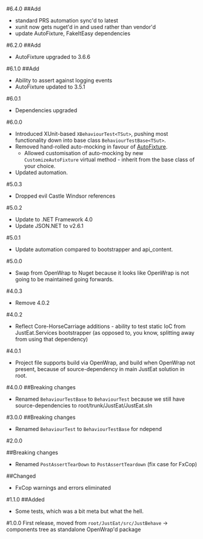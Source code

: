 #6.4.0
##Add
* standard PRS automation sync'd to latest
* xunit now gets nuget'd in and used rather than vendor'd
* update AutoFixture, FakeItEasy dependencies

#6.2.0
##Add
* AutoFixture upgraded to 3.6.6

#6.1.0
##Add
* Ability to assert against logging events
* AutoFixture updated to 3.5.1

#6.0.1
* Dependencies upgraded

#6.0.0
* Introduced XUnit-based `XBehaviourTest<TSut>`, pushing most functionality down into base class `BehaviourTestBase<TSut>`.
* Removed hand-rolled auto-mocking in favour of [AutoFixture](https://github.com/AutoFixture/AutoFixture).
  * Allowed customisation of auto-mocking by new `CustomizeAutoFixture` virtual method - inherit from the base class of your choice.
* Updated automation.

#5.0.3
* Dropped evil Castle Windsor references

#5.0.2
* Update to .NET Framework 4.0
* Update JSON.NET to v2.6.1

#5.0.1
* Update automation compared to bootstrapper and api_content.

#5.0.0
* Swap from OpenWrap to Nuget because it looks like OpenWrap is not going to be maintained going forwards.

#4.0.3
* Remove 4.0.2

#4.0.2
* Reflect Core-HorseCarriage additions - ability to test static IoC from JustEat.Services bootstrapper (as opposed to, you know, splitting away from using that dependency)

#4.0.1
* Project file supports build via OpenWrap, and build when OpenWrap not present, because of source-dependency in main JustEat solution in root.

#4.0.0
##Breaking changes
* Renamed `BehaviourTestBase` to `BehaviourTest` because we still have source-dependencies to root/trunk/JustEat/JustEat.sln

#3.0.0
##Breaking changes
* Renamed `BehaviourTest` to `BehaviourTestBase` for ndepend

#2.0.0

##Breaking changes
* Renamed `PostAssertTearDown` to `PostAssertTeardown` (fix case for FxCop)

##Changed
* FxCop warnings and errors eliminated

#1.1.0
##Added
* Some tests, which was a bit meta but what the hell.

#1.0.0
First release, moved from `root/JustEat/src/JustBehave` -> components tree as standalone OpenWrap'd package
